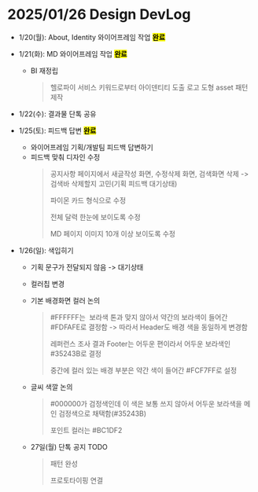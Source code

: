 # 2025/01/26 Design DevLog
- 1/20(월): About, Identity 와이어프레임 작업 **<mark>완료</mark>**

- 1/21(화): MD 와이어프레임 작업 **<mark>완료</mark>**
  - BI 재정립
    > 헬로파이 서비스 키워드로부터 아이덴티티 도출
    > 로고
    > 도형 asset
    > 패턴 제작
    

- 1/22(수): 결과물 단톡 공유


- 1/25(토): 피드백 답변 **<mark>완료</mark>**
  - 와이어프레임 기획/개발팀 피드백 답변하기
  - 피드백 맞춰 디자인 수정
    > 공지사항 페이지에서 새글작성 화면, 수정삭제 화면, 검색화면 삭제 -> 검색바 삭제할지 고민(기획 피드백 대기상태)
    > 
    > 파이몬 카드 형식으로 수정
    > 
    > 전체 달력 한눈에 보이도록 수정
    > 
    > MD 페이지 이미지 10개 이상 보이도록 수정

- 1/26(일): 색입히기
  - 기획 문구가 전달되지 않음 -> 대기상태
  - 컬러칩 변경
  - 기본 배경화면 컬러 논의
    >  #FFFFFF는  보라색 톤과 맞지 않아서 약간의 보라색이 들어간 #FDFAFE로 결정함
    > -> 따라서 Header도 배경 색을 동일하게 변경함
    > 
    > 레퍼런스 조사 결과 Footer는 어두운 편이라서 어두운 보라색인 #35243B로 결정
    > 
    > 중간에 컬러 있는 배경 부분은 약간 색이 들어간 #FCF7FF로 설정
    
  - 글씨 색깔 논의
    > #000000가 검정색인데 이 색은 보통 쓰지 않아서 어두운 보라색을 메인 검정색으로 채택함(#35243B)
    > 
    > 포인트 컬러는 #BC1DF2
    >
  - 27일(월) 단톡 공지 TODO
    > 패턴 완성
    > 
    > 프로토타이핑 연결








  
